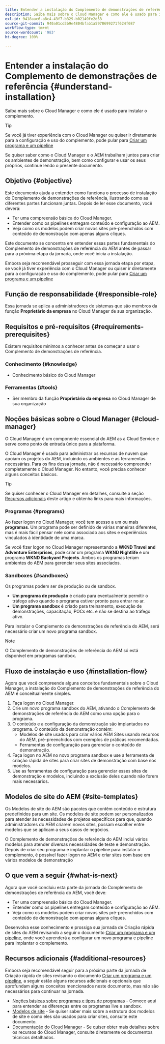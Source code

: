 ```yaml
---
title: Entender a instalação do Complemento de demonstrações de referência
description: Saiba mais sobre o Cloud Manager e como ele é usado para instalar o complemento.
exl-id: 9418aac6-a8c4-43f7-b329-b02149fe2d53
source-git-commit: 940a01cd3b9e4804bfab1a5970699271f624f087
workflow-type: tm+mt
source-wordcount: '983'
ht-degree: 100%

---
```


# Entender a instalação do Complemento de demonstrações de referência {#understand-installation}

Saiba mais sobre o Cloud Manager e como ele é usado para instalar o complemento.

>[!TIP]
>
>Se você já tiver experiência com o Cloud Manager ou quiser ir diretamente para a configuração e uso do complemento, pode pular para [Criar um programa e um pipeline](create-program.md)
>
>Se quiser saber como o Cloud Manager e o AEM trabalham juntos para criar os ambientes de demonstração, bem como configurar e usar os seus próprios, continue lendo o presente documento.

## Objetivo {#objective}

Este documento ajuda a entender como funciona o processo de instalação do Complemento de demonstrações de referência, ilustrando como as diferentes partes funcionam juntas. Depois de ler esse documento, você deverá:

* Ter uma compreensão básica do Cloud Manager.
* Entender como os pipelines entregam conteúdo e configuração ao AEM.
* Veja como os modelos podem criar novos sites pré-preenchidos com conteúdo de demonstração com apenas alguns cliques.

Este documento se concentra em entender essas partes fundamentais do Complemento de demonstrações de referência do AEM antes de passar para a próxima etapa da jornada, onde você inicia a instalação.

Embora seja recomendável prosseguir com essa jornada etapa por etapa, se você já tiver experiência com o Cloud Manager ou quiser ir diretamente para a configuração e uso do complemento, pode pular para [Criar um programa e um pipeline](create-program.md)

## Função de responsabilidade {#responsible-role}

Essa jornada se aplica a administradores de sistemas que são membros da função **Proprietário da empresa** no Cloud Manager de sua organização.

## Requisitos e pré-requisitos {#requirements-prerequisites}

Existem requisitos mínimos a conhecer antes de começar a usar o Complemento de demonstrações de referência.

### Conhecimento {#knowledge}

* Conhecimento básico do Cloud Manager

### Ferramentas {#tools}

* Ser membro da função **Proprietário da empresa** no Cloud Manager de sua organização

## Noções básicas sobre o Cloud Manager {#cloud-manager}

O Cloud Manager é um componente essencial do AEM as a Cloud Service e serve como ponto de entrada único para a plataforma.

O Cloud Manager é usado para administrar os recursos de nuvem que apoiam os projetos do AEM, incluindo os ambientes e as ferramentas necessárias. Para os fins dessa jornada, não é necessário compreender completamente o Cloud Manager. No entanto, você precisa conhecer alguns conceitos básicos.

>[!TIP]
>
>Se quiser conhecer o Cloud Manager em detalhes, consulte a seção [Recursos adicionais](#additional-resources) deste artigo e obtenha links para mais informações.

### Programas {#programs}

Ao fazer logon no Cloud Manager, você tem acesso a um ou mais **programas**. Um programa pode ser definido de várias maneiras diferentes, mas é mais fácil pensar nele como associado aos sites e experiências vinculados à identidade de uma marca.

Se você fizer logon no Cloud Manager representando a **WKND Travel and Adventure Enterprises**, pode criar um programa **WKND Nightlife** e um programa **WKND Backyard Projects**. Ambos os programas teriam ambientes do AEM para gerenciar seus sites associados.

### Sandboxes {#sandboxes}

Os programas podem ser de produção ou de sandbox.

* **Um programa de produção** é criado para eventualmente permitir o tráfego ativo quando o programa estiver pronto para entrar no ar.
* **Um programa sandbox** é criado para treinamento, execução de demonstrações, capacitação, POCs etc. e não se destina ao tráfego ativo.

Para instalar o Complemento de demonstrações de referência do AEM, será necessário criar um novo programa sandbox.

>[!NOTE]
>
>O Complemento de demonstrações de referência do AEM só está disponível em programas sandbox.

## Fluxo de instalação e uso {#installation-flow}

Agora que você compreende alguns conceitos fundamentais sobre o Cloud Manager, a instalação do Complemento de demonstrações de referência do AEM é conceitualmente simples.

1. Faça logon no Cloud Manager.
1. Crie um novo programa sandbox do AEM, ativando o Complemento de demonstrações de referência do AEM como uma opção para o programa.
1. O conteúdo e a configuração da demonstração são implantados no programa. O conteúdo da demonstração contém:
   * Modelos de site usados para criar vários AEM Sites usando recursos do AEM, pré-preenchidos com exemplos de práticas recomendadas.
   * Ferramentas de configuração para gerenciar o conteúdo de demonstração.
1. Faça logon no AEM no novo programa sandbox e use a ferramenta de criação rápida de sites para criar sites de demonstração com base nos modelos.
1. Use as ferramentas de configuração para gerenciar esses sites de demonstração e modelos, incluindo a exclusão deles quando não forem mais necessários.

## Modelos de site do AEM {#site-templates}

Os Modelos de site do AEM são pacotes que contêm conteúdo e estrutura predefinidos para um site. Os modelos de site podem ser personalizados para atender às necessidades de projetos específicos para que, quando administradores do AEM criarem novos sites, possam escolher entre modelos que se aplicam a seus casos de negócios.

O Complemento de demonstrações de referência do AEM inclui vários modelos para atender diversas necessidades de teste e demonstração. Depois de criar seu programa e implantar o pipeline para instalar o complemento, é possível fazer logon no AEM e criar sites com base em vários modelos de demonstração

## O que vem a seguir {#what-is-next}

Agora que você concluiu esta parte da jornada do Complemento de demonstrações de referência do AEM, você deve:

* Ter uma compreensão básica do Cloud Manager.
* Entender como os pipelines entregam conteúdo e configuração ao AEM.
* Veja como os modelos podem criar novos sites pré-preenchidos com conteúdo de demonstração com apenas alguns cliques.

Desenvolva esse conhecimento e prossiga sua jornada de Criação rápida de sites do AEM revisando a seguir o documento [Criar um programa e um pipeline,](create-program.md) onde você aprenderá a configurar um novo programa e pipeline para implantar o complemento.

## Recursos adicionais {#additional-resources}

Embora seja recomendável seguir para a próxima parte da jornada de Criação rápida de sites revisando o documento [Criar um programa e um pipeline,](create-program.md) a seguir estão alguns recursos adicionais e opcionais que aprofundam alguns conceitos mencionados neste documento, mas não são necessários para continuar na jornada.

* [Noções básicas sobre programas e tipos de programas](https://experienceleague.adobe.com/docs/experience-manager-cloud-service/implementing/using-cloud-manager/understand-program-types.html?lang=pt_BR) - Comece aqui para entender as diferenças entre os programas live e sandbox.
* [Modelos de site](/help/sites-cloud/administering/site-creation/site-templates.md) - Se quiser saber mais sobre a estrutura dos modelos de site e como eles são usados para criar sites, consulte este documento.
* [Documentação do Cloud Manager](https://experienceleague.adobe.com/docs/experience-manager-cloud-service/onboarding/onboarding-concepts/cloud-manager-introduction.html?lang=pt_BR) - Se quiser obter mais detalhes sobre os recursos do Cloud Manager, consulte diretamente os documentos técnicos detalhados.
